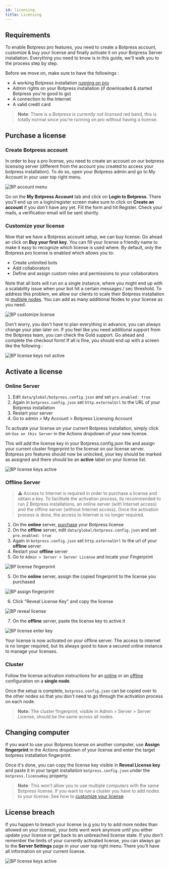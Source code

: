 ```yaml
---
id: licensing
title: Licensing
---
```


## Requirements

To enable Botpress pro features, you need to create a Botpress account, customize & buy your license and finally activate it on your Botpress Server installation. Everything you need to know is in this guide, we'll walk you to the process step by step.

Before we move on, make sure to have the followings :

- A working Botpress installation [running on pro](/docs/pro/about-pro#activate-pro)
- Admin rights on your Botpress installation (if downloaded & started Botpress you're good to go)
- A connection to the Internet
- A valid credit card

> **Note**: There is a _Botpress is currently not licensed_ red band, this is totally normal since you're running on pro without having a license.

## Purchase a license

### Create Botpress account

In order to buy a pro license, you need to create an account on our botpress licensing server (different from the account you created to access your botpress installation). To do so, open your Botpress admin and go to My Account in your user top right menu.

![BP account menu](assets/bp-account-menu.jpg)

Go on the **My Botpress Account** tab and click on **Login to Botpress**. There you'll end up on a login/register screen make sure to click on **Create an account** if you don't have any yet. Fill the form and hit Register. Check your mails, a verification email will be sent shortly.

### Customize your license

Now that we have a Botpress account setup, we can buy license. Go ahead an click on **Buy your first key**. You can fill your license a friendly name to make it easy to recognize which license is used where. By default, only the Botpress pro license is enabled which allows you to:

- Create unlimited bots
- Add collaborators
- Define and assign custom roles and permissions to your collaborators

Note that all bots will run on a single instance, where you might end up with a scalability issue when your bot hit a certain messages / sec threshold. To address this problem, we allow our clients to scale their Botpress installation to [multiple nodes](/docs/advanced/cluster). You can add as many additional Nodes to your license as you need.

![BP customize license](assets/bp-customize-license.jpg)

Don't worry, you don't have to plan everything in advance, you can always change your plan later on. If you feel like you need additional support from the Botpress team, you can check the Gold support. Go ahead and complete the checkout form! If all is fine, you should end up with a screen like the following :

![BP license keys not active](assets/bp-keys-not-active.jpg)

## Activate a license

### Online Server

1. Edit `data/global/botpress.config.json` and set `pro.enabled: true`
1. Again in `botpress.config.json` set `http.externalUrl` to the URL of your Botpress installation
1. Restart your server
1. Go to admin > My Account > Botpress Licensing Account

To activate your license on your current Botpress installation, simply click on `Use on this Server` in the Actions dropdown of your new license.

This will add the license key in your Botpress.config.json file and assign your current cluster fingerprint to the license on our license server. Botpress pro features should now be unlocked, your key should be marked as assigned and there should be an **active** label on your license list.

![BP license keys active](assets/bp-keys-active.jpg)

### Offline Server

> ⚠️ Access to Internet is required in order to purchase a license and obtain a key. To facilitate the activation process, its recommended to run 2 Botpress installations, an online server (with Internet access) and the offline server (without Internet access). Once the activation process is done, the access to Internet is no longer required.

1. On the **online** server, [purchase](#purchase-a-license) your Botpress license
1. On the **offline** server, edit `data/global/botpress.config.json` and set `pro.enabled: true`
1. Again in `botpress.config.json` set `http.externalUrl` to the url of your **offline** server
1. Restart your **offline** server
1. Go to `Admin > Server > Server License` and locate your Fingerprint

![BP license fingerprint](assets/licensing-fingerprint.png)

5. On the **online** server, assign the copied fingerprint to the license you purchased

![BP assign fingerprint](assets/licensing-assign.png)

6. Click "Reveal License Key" and copy the license

![BP reveal license](assets/licensing-reveal.png)

7. On the **offline** server, paste the license key to active it

![BP license enter key](assets/licensing-enter-key.png)

Your license is now activated on your offline server. The access to internet is no longer required, but its always good to have a secured online instance to manage your licenses.

### Cluster

Follow the license activation instructions for an [online](#online-server) or an [offline](#offline-server) configuration on a **single node**.

Once the setup is complete, `botpress.config.json` can be copied over to the other nodes so that you don't need to go through the activation process on each node.

> **Note:** The cluster fingerprint, visible in Admin > Server > Server License, should be the same across all nodes.

## Changing computer

If you want to use your Botpress license on another computer, use **Assign fingerprint** in the Actions dropdown of your license and enter the target botpress installation fingerprint.

Once it's done, you can copy the license key visible in **Reveal License key** and paste it in your target installation `botpress.config.json` under the `botpress.licenseKey` property.

> **Note**: This won't allow you to use multiple computers with the same Botpress license. If you want to run a cluster you have to add nodes to your license. See how to [customize your license](#customize-your-license).

## License breach

If you happen to breach your license (e.g you try to add more nodes than allowed on your license), your bots wont work anymore until you either update your license or get back to an unbreached license state. If you don't remember the limits of your currently activated license, you can always go to the **Server Settings** page in your user top right menu. There you'll have all information on your current license.

![BP license keys active](assets/bp-server-settings.jpg)
